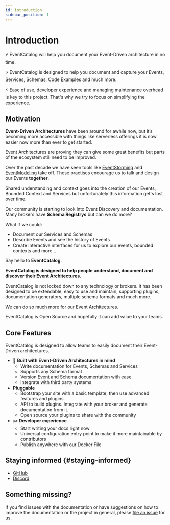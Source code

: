 ```yaml
---
id: introduction
sidebar_position: 1
---
```


# Introduction

⚡️ EventCatalog will help you document your Event-Driven architecture in no time.

⚡️ EventCatalog is designed to help you document and capture your Events, Services, Schemas, Code Examples and much more. 

⚡️ Ease of use, developer experience and managing maintenance overhead is key to this project. That's why we try to focus on simplifying the experience.


## Motivation

**Event-Driven Architectures** have been around for awhile now, but it’s becoming more accessible with things like serverless offerings it is now easier now more than ever to get started.

Event Architectures are proving they can give some great benefits but parts of the ecosystem still need to be improved.

Over the past decade we have seen tools like [EventStorming](https://www.eventstorming.com/) and [EventModeling](https://eventmodeling.org/posts/what-is-event-modeling/) take off. These practises encourage us to talk and design our Events **together**. 

Shared understanding and context goes into the creation of our Events, Bounded Context and Services but unfortunately this information get's lost over time.

Our community is starting to look into Event Discovery and documentation. Many brokers have **Schema Registrys** but can we do more?

What if we could:

- Document our Services and Schemas
- Describe Events and see the history of Events
- Create interactive interfaces for us to explore our events, bounded contexts and more...

Say hello to **EventCatalog**.

**EventCatalog is designed to help people understand, document and discover their Event Architectures.**

EventCatalog is not locked down to any technology or brokers. It has been designed to be extendable, easy to use and maintain, supporting plugins, documentation generators, multiple schema formats and much more.

We can do so much more for our Event Architectures.

EventCatalog is Open Source and hopefully it can add value to your teams.

## Core Features

EventCatalog is designed to allow teams to easily document their Event-Driven architectures.

- 🚀 **Built with Event-Driven Architectures in mind**
  - Write documentation for Events, Schemas and Services
  - Supports any Schema format
  - Version Event and Schema documentation with ease
  - Integrate with third party systems
- **Pluggable**
  - Bootstrap your site with a basic template, then use advanced features and plugins
  - API to build plugins. Integrate with your broker and generate documentation from it.
  - Open source your plugins to share with the community
- ✂️ **Developer experience**
  - Start writing your docs right now
  - Universal configuration entry point to make it more maintainable by contributors
  - Publish anywhere with our Docker File.


## Staying informed {#staying-informed}

- [GitHub](https://github.com/boyney123/eventcatalog)
- [Discord](https://discord.gg/3rjaZMmrAm)

## Something missing?


If you find issues with the documentation or have suggestions on how to improve the documentation or the project in general, please [file an issue](https://github.com/boyney123/eventcatalog) for us.
